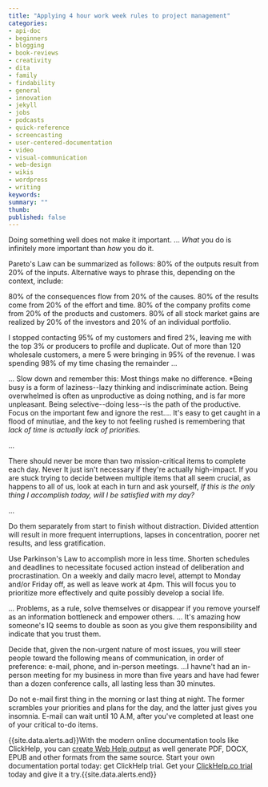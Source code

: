 ```yaml
---
title: "Applying 4 hour work week rules to project management"
categories:
- api-doc
- beginners
- blogging
- book-reviews
- creativity
- dita
- family
- findability
- general
- innovation
- jekyll
- jobs
- podcasts
- quick-reference
- screencasting
- user-centered-documentation
- video
- visual-communication
- web-design
- wikis
- wordpress
- writing
keywords: 
summary: ""
thumb: 
published: false
---
```


Doing something well does not make it important. ... *What* you do is infinitely more important than *how* you do it.


Pareto's Law can be summarized as follows: 80% of the outputs result from 20% of the inputs. Alternative ways to phrase this, depending on the context, include:

80% of the consequences flow from 20% of the causes. 
80% of the results come from 20% of the effort and time.
80% of the company profits come from 20% of the products and customers.
80% of all stock market gains are realized by 20% of the investors and 20% of an individual portfolio.


I stopped contacting 95% of my customers and fired 2%, leaving me with the top 3% or producers to profile and duplicate.  Out of more than 120 wholesale customers, a mere 5 were bringing in 95% of the revenue. I was spending 98% of my time chasing the remainder ... 

... 
Slow down and remember this: Most things make no difference. *Being busy is a form of laziness--lazy thinking and indiscriminate action. Being overwhelmed is often as unproductive as doing nothing, and is far more unpleasant. Being selective--doing less--is the path of the productive. Focus on the important few and ignore the rest.... It's easy to get caught in a flood of minutiae, and the key to not feeling rushed is remembering that *lack of time is actually lack of priorities.*

...
 
There should never be more than two mission-critical items to complete each day. Never It just isn't necessary if they're actually high-impact. If you are stuck trying to decide between multiple items that all seem crucial, as happens to all of us, look at each in turn and ask yourself, *If this is the only thing I accomplish today, will I be satisfied with my day?*

...

Do them separately from start to finish without distraction. Divided attention will result in more frequent interruptions, lapses in concentration, poorer net results, and less gratification.

Use Parkinson's Law to accomplish more in less time. Shorten schedules and deadlines to necessitate focused action instead of deliberation and procrastination. On a weekly and daily macro level, attempt to Monday and/or Friday off, as well as leave work at 4pm. This will focus you to prioritize more effectively and quite possibly develop a social life.


...
Problems, as a rule, solve themselves or disappear if you remove yourself as an information bottleneck and empower others.
...
It's amazing how someone's IQ seems to double as soon as you give them responsibility and indicate that you trust them.

Decide that, given the non-urgent nature of most issues, you will steer people toward the following means of communication, in order of preference: e-mail, phone, and in-person meetings. ...I havne't had an in-person meeting for my business in more than five years and have had fewer than a dozen conference calls, all lasting less than 30 minutes.

Do not e-mail first thing in the morning or last thing at night. The former scrambles your priorities and plans for the day, and the latter just gives you insomnia. E-mail can wait until 10 A.M, after you've completed at least one of your critical to-do items. 

{{site.data.alerts.ad}}With the modern online documentation tools like ClickHelp, you can <a href="https://clickhelp.co/online-documentation-tool/">create Web Help output</a> as well generate PDF, DOCX, EPUB and other formats from the same source. Start your own documentation portal today: get ClickHelp trial. Get your <a href="https://clickhelp.co/online-documentation-tool-free-trial/">ClickHelp.co trial</a> today and give it a try.{{site.data.alerts.end}}


